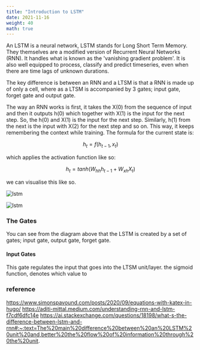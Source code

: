 ```yaml
---
title: "Introduction to LSTM"
date: 2021-11-16
weight: 40
math: true
---
```


An LSTM is a neural network, LSTM stands for Long Short Term Memory. They themselves are a modified version of Recurrent Neural Networks (RNN). It handles what is known as the 'vanishing gradient problem'. It is also well equipped to process, classify and predict timeseries, even when there are time lags of unknown durations.

The key difference is between an RNN and a LTSM is that a RNN is made up of only a cell, where as a LTSM is accompanied by 3 gates; input gate, forget gate and output gate.

The way an RNN works is first, it takes the X(0) from the sequence of input and then it outputs h(0) which together with X(1) is the input for the next step. So, the h(0) and X(1) is the input for the next step. Similarly, h(1) from the next is the input with X(2) for the next step and so on. This way, it keeps remembering the context while training.
The formula for the current state is:

$$h_t = f(h_{t-1} , x_t) $$

which applies the activation function like so:

$$h_t = tanh(W_{hh}h_{t-1} + W_{xh}X_{t}) $$

we can visualise this like so.

![lstm](/images/research/lstm/lstm-gates.png)

![lstm](/images/research/lstm/lstm-diagram.png)

### The Gates

You can see from the diagram above that the LSTM is created by a set of gates; input gate, output gate, forget gate.

#### Input Gates

This gate regulates the input that goes into the LTSM unit/layer. the sigmoid function, denotes which value to

### reference

https://www.simonspavound.com/posts/2020/09/equations-with-katex-in-hugo/
https://aditi-mittal.medium.com/understanding-rnn-and-lstm-f7cdf6dfc14e
https://ai.stackexchange.com/questions/18198/what-s-the-difference-between-lstm-and-rnn#:~:text=The%20main%20difference%20between%20an%20LSTM%20unit%20and,better%20the%20flow%20of%20information%20through%20the%20unit.
